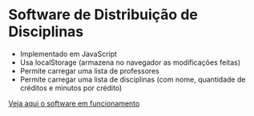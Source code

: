 # Software de Distribuição de Disciplinas

* Implementado em JavaScript
* Usa localStorage (armazena no navegador as modificações feitas)
* Permite carregar uma lista de professores
* Permite carregar uma lista de disciplinas (com nome, quantidade de créditos e minutos por crédito)


[Veja aqui o software em funcionamento](https://htmlpreview.github.io/?https://github.com/IgorAvilaPereira/DistribuicaoDeDisciplinas/blob/main/carga_horaria.html)
